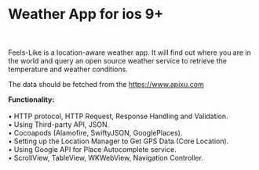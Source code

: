 
<br>
<h1> <b> Weather App for ios 9+ </b> </h1>
<br>
<br>
Feels-Like is a location-aware weather app. It will find out where you are in the world and query an open source weather service to retrieve the temperature and weather conditions.

The data should be fetched from the https://www.apixu.com

<b> Functionality: </b>
<br>
<br>
•	  HTTP protocol, HTTP Request, Response Handling and Validation.
<br>
•	  Using Third-party API, JSON.
<br>
•	  Cocoapods (Alamofire, SwiftyJSON, GooglePlaces).
<br>
•	  Setting up the Location Manager to Get GPS Data (Core Location).
<br>
•	  Using Google API for Place Autocomplete service.
<br>
•	  ScrollView, TableView, WKWebView, Navigation Controller.
